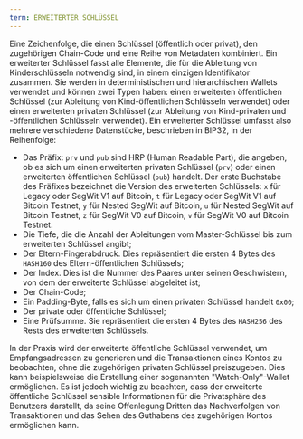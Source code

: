 ```yaml
---
term: ERWEITERTER SCHLÜSSEL
---
```


Eine Zeichenfolge, die einen Schlüssel (öffentlich oder privat), den zugehörigen Chain-Code und eine Reihe von Metadaten kombiniert. Ein erweiterter Schlüssel fasst alle Elemente, die für die Ableitung von Kinderschlüsseln notwendig sind, in einem einzigen Identifikator zusammen. Sie werden in deterministischen und hierarchischen Wallets verwendet und können zwei Typen haben: einen erweiterten öffentlichen Schlüssel (zur Ableitung von Kind-öffentlichen Schlüsseln verwendet) oder einen erweiterten privaten Schlüssel (zur Ableitung von Kind-privaten und -öffentlichen Schlüsseln verwendet). Ein erweiterter Schlüssel umfasst also mehrere verschiedene Datenstücke, beschrieben in BIP32, in der Reihenfolge:
* Das Präfix: `prv` und `pub` sind HRP (Human Readable Part), die angeben, ob es sich um einen erweiterten privaten Schlüssel (`prv`) oder einen erweiterten öffentlichen Schlüssel (`pub`) handelt. Der erste Buchstabe des Präfixes bezeichnet die Version des erweiterten Schlüssels: `x` für Legacy oder SegWit V1 auf Bitcoin, `t` für Legacy oder SegWit V1 auf Bitcoin Testnet, `y` für Nested SegWit auf Bitcoin, `u` für Nested SegWit auf Bitcoin Testnet, `z` für SegWit V0 auf Bitcoin, `v` für SegWit V0 auf Bitcoin Testnet.
* Die Tiefe, die die Anzahl der Ableitungen vom Master-Schlüssel bis zum erweiterten Schlüssel angibt;
* Der Eltern-Fingerabdruck. Dies repräsentiert die ersten 4 Bytes des `HASH160` des Eltern-öffentlichen Schlüssels;
* Der Index. Dies ist die Nummer des Paares unter seinen Geschwistern, von dem der erweiterte Schlüssel abgeleitet ist;
* Der Chain-Code;
* Ein Padding-Byte, falls es sich um einen privaten Schlüssel handelt `0x00`;
* Der private oder öffentliche Schlüssel;
* Eine Prüfsumme. Sie repräsentiert die ersten 4 Bytes des `HASH256` des Rests des erweiterten Schlüssels.

In der Praxis wird der erweiterte öffentliche Schlüssel verwendet, um Empfangsadressen zu generieren und die Transaktionen eines Kontos zu beobachten, ohne die zugehörigen privaten Schlüssel preiszugeben. Dies kann beispielsweise die Erstellung einer sogenannten "Watch-Only"-Wallet ermöglichen. Es ist jedoch wichtig zu beachten, dass der erweiterte öffentliche Schlüssel sensible Informationen für die Privatsphäre des Benutzers darstellt, da seine Offenlegung Dritten das Nachverfolgen von Transaktionen und das Sehen des Guthabens des zugehörigen Kontos ermöglichen kann.